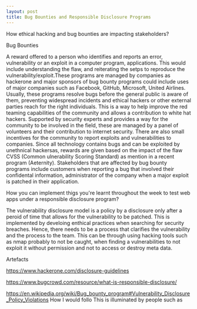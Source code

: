 ```yaml
---
layout: post
title: Bug Bounties and Responsible Disclosure Programs
---
```


How ethical hacking and bug bounties are impacting stakeholders?

Bug Bounties 

A reward offered to a person who identifies and reports an error, vulnerability or an exploit in a computer program, applications. 
This would include understanding the flaw, and reiterating the setps to reproduce the vulnerability/exploit.These programs are managed by companies as hackerone and major sponsors of bug bounty programs could include uses of major companies such as Facebook, GitHub, Microsoft, United Airlines. Usually, these programs resolve bugs before the general public is aware of them, preventing widespread incidents and ethical hackers or other external parties reach for the right individuals. This is a way to help improve the red teaming capabilities of the community and allows a contribution to white hat hackers. Supported by security experts and provides a way for the community to be involved in the field, these are managed by a panel of volunteers and their contribution to internet security. There are also small incentives for the community to report exploits and vulnerabilities to companies. Since all technology contains bugs and can be exploited by unethnical hackersas, rewards are given based on the impact of the flaw CVSS (Common ulnerability Scoring Standard) as mention in a recent program (Aeternity). Stakeholders that are affected by bug bounty programs include customers when reporting a bug that involved their confidental information, administrator of the company when a major exploit is patched in their application. 

How you can implement thigs you're learnt throughout the week to test web apps under a responsible disclosure program?

The vulnerability disclosure model is a policy by a disclosure only after a peroid of time that allows for the vulnerability to be patched. This is implemented by develoing enthical practices when searching for security breaches. Hence, there needs to be a process that clarifies the vulnerability and the process to the team. This can be through using hacking tools such as nmap probably to not be caught, when finding a vulnerabilities to not exploit it without permission and not to access or destroy meta data. 

Artefacts 

https://www.hackerone.com/disclosure-guidelines

https://www.bugcrowd.com/resource/what-is-responsible-disclosure/

https://en.wikipedia.org/wiki/Bug_bounty_program#Vulnerability_Disclosure_Policy_Violations
How I would follo 
This is illuminated by people such as

